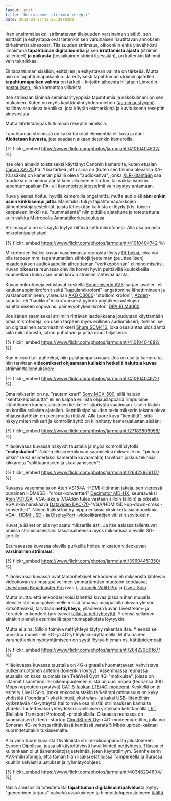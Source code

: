 ```yaml
---
layout: post
title: "Onnistuneen striimin resepti"
date: 2018-03-27T18:25:28+0300
---
```


Ihan ensimmäiseksi: striimattavan tilaisuuden varsinainen sisältö, sen esittäjät ja esitystapa ovat tietenkin sen varsinaisen nautittavan annoksen tärkeimmät ainesosat. Tilaisuuden striimaus, olkoonkin ehkä ylevähkösti ilmaistuna **tapahtuman digitalisointia** ja sen **irrottamista ajasta** (striimin tallenteet) **ja paikasta** (tosiaikainen striimi itsessään), on kuitenkin lähinnä vain tekniikkaa.<!--more-->

Eli tapahtuman sisällön, esittäjien ja esitystavan valinta on tärkeää. Mutta niin on tapahtumapaikankin. Ja erityisesti tapahtuman striimiä ajatellen **tapahtumapaikan valinta** on tärkeä - kirjoitin aiheesta hiljattain [LinkedIn-postauksen](https://www.linkedin.com/feed/update/urn:li:activity:6369888189523595264), joka kannattaa vilkaista.  

Itse striimaan lähinnä seminaarityyppisiä tapahtumia ja näkökulmani on sen mukainen. Kuten on myös käyttämäni yhden miehen ([#striimaustyyppi](https://twitter.com/search?q=%23striimaustyyppi)) hallittavissa oleva tekniikka, jota käytän esimerkkinä ja kuvituksena reseptin ainesosista. 

Mutta lähdetäänpäs tutkimaan reseptin aineksia.

Tapahtuman striimissä on kaksi tärkeää elementtiä eli kuva ja ääni. **Aloitetaan kuvasta**, jota saadaan aikaan tietenkin kameroilla:

{% flickr_embed https://www.flickr.com/photos/jarmolahti/41010404502/  %}

Itse olen ainakin toistaiseksi käyttänyt Canonin kameroita, kuten etualan [Canon XA-25](https://www.canon.fi/for_home/product_finder/camcorders/professional/xa25/):ttä. Yksi tärkeä juttu siinä on (kuten sen takana olevassa XA-10:ssäkin) on kameran päällä oleva "audiokahva", jonka [XLR-liitäntään](https://fi.wikipedia.org/wiki/XLR-liitin) saa tuoduksi niin hienoa ääntä kuin ulkoinen mikrofoni tai vaikka isonkin tapahtumapaikan [PA- eli äänentoistojärjestelmä](https://fi.wikipedia.org/wiki/PA-j%C3%A4rjestelm%C3%A4) vain pystyy antamaan.

Kuva yleensä hoituu hyvillä kameroilla ongelmitta, mutta audio eli **ääni onkin usein kinkkisempi juttu**. Mainituksi tuli jo tapahtumapaikkojen äänentoistojärjestelmät, joista läheskään kaikista ei löydy (kts. toisen kappaleen linkki) ns. "summaääntä" niin pitkälle ajateltuna ja toteutettuna kuin vaikka [Metropolia Ammattikorkeakoulussa](https://wiki.metropolia.fi/pages/viewpage.action?pageId=116032053).

Striimaajalta on siis syytä löytyä riittävä setti mikrofoneja. Alla osa omasta mikrofonipaletistani:

{% flickr_embed https://www.flickr.com/photos/jarmolahti/41010404742  %}

Mikrofonien lisäksi kuvan vasemmasta reunasta löytyy [DI-boksi](https://bssaudio.com/en/products/ar-133), joka voi olla tarpeen mm. tapahtumatilan sähköjärjestelmän (puutteellisen) maadoituksen audiokaapeliin aiheuttaman "verkkopörinän" eliminoimiseksi. Kuvan oikeassa reunassa olevilla korvat hyvin peittävillä kuulokkeilla kuunnellaan koko ajan omin korvin striimiin lähtevää ääntä.

Kuvan mikrofoneja edustavat keskellä [Sennheiserin AVX](https://en-fi.sennheiser.com/avx)-sarjan lavalier- eli kaulusnappimikrofonit sekä "kapulamikrofoni" langattomine lähettimineen ja vastaanottimineen, yläreunan [AKG C3000](https://www.akg.com/Microphones/Condenser%20Microphones/C3000.html)-"studiomikrofoni", [Azden](http://www.azden.com/products/microphones/shotgun-microphones/sgm-1x/)-suunta- eli "haulikko"mikrofoni sekä pyöreä pöytäkeskustelujen äänittämiseen sopiva ns. painevyöhykemikrofoni [DPA BLM4060](https://www.dpamicrophones.com/dsign/boundary-layer-microphone).

Jos äänen saamiseksi striimiin riittävän laadukkaana joudutaan käyttämään omia mikrofoneja, on usein tarpeen myös erillinen audiomikseri; itselläni se on digitaalinen automaattimikseri [Shure SCM410](https://www.shure.com/americas/products/mixers-dsp/scm410-4-channel-automatic-mixer), joka osaa antaa ulos ääntä siitä mikrofonista, johon puhutaan ja pitää muut hiljaisena:

{% flickr_embed https://www.flickr.com/photos/jarmolahti/41010404882/ %}


Kun mikseri tuli puheeksi, niin palataanpa kuvaan. Jos on useita kameroita, niin tarvitaan **videomikseri ohjaamaan kullakin hetkellä haluttua kuvaa** striimiin/tallennukseen: 

{% flickr_embed https://www.flickr.com/photos/jarmolahti/41010404972/ %}

Oma mikserini on ns. "rautamikseri" [Sony MCX-500](https://pro.sony/en_EU/products/portable-live-production/mcx-500), sillä haluan "kenttäkelpoisuutta" eli en kaipaa erillistä ohjausläppäriä rimpuloine liitäntöineen kamerajalustojen keskelle lisäpöytää vaatimaan. Usein tilakin on kortilla sellaista ajatellen. Kenttäkelpoisuuden takia mikserin takana oleva ohjausnäyttökin on pieni mutta riittävä. Alla tuore kuva "kentältä"; siitä näkyy miten mikseri ja kontrollinäyttö on kiinnitetty kamerajalustan sisään:

{% flickr_embed https://www.flickr.com/photos/jarmolahti/27183806958/ %}

Ylläolevassa kuvassa näkyvät taustalla ja myös kontrollinäytöllä **"esityskalvot"**. Niiden eli screenikuvan saamiseksi mikserille ns. "piuhaa pitkin" (eikä esimerkiksi kameralla kuvaamalla) tarvitaan joskus teknisiä kikkareita "splittaamiseen ja skaalaamiseen": 

{% flickr_embed https://www.flickr.com/photos/jarmolahti/26422966117/ %}

Kuvassa vasemmalta on [Aten VS184A](http://www.aten.com/global/en/products/professional-audiovideo/video-splitters/vs184a/#.Ws-MsNNuZQI) -HDMI-liitännän jakaja, sen vieressä punainen HDMI/SDI-"cross-konvertteri" [Decimator MD-HX](http://decimator.com/Products/MiniConverters/MD-HX/MD-HX.html), seuraavaksi [Aten VS132A](http://www.aten.com/global/en/products/professional-audiovideo/video-splitters/vs132a/#.Ws-N3tNuZQI) -VGA-jakaja (VGA:kin tulee vastaan silloin tällöin) ja oikealla VGA:nkin hanskaava [Datavideo DAC-70](http://www.datavideo.com/product/DAC-70)-"VGA/HDMI/SDI-up-down-cross -konvertteri". Niiden lisäksi löytyy nippu erilaisia yksinkertaisia muuntimia [VGA](https://fi.wikipedia.org/wiki/VGA)-, [HDMI](https://fi.wikipedia.org/wiki/HDMI)-, [SDI](https://en.wikipedia.org/wiki/Serial_digital_interface)- ja [DisplayPort](https://fi.wikipedia.org/wiki/DisplayPort) -videoliitäntöjen välisiin sovituksiin. 

Kuvat ja äänet on siis nyt saatu mikserille asti. Ja itse asiassa tallentuvat omissa striimicaseissani tässä vaiheessa myös mikserissä olevalle SD-kortille.

Seuraavassa kuvassa olevilla purkeilla hoituu miksatun videokuvan **varsinainen striimaus**:

{% flickr_embed https://www.flickr.com/photos/jarmolahti/39604451350/ %}

Ylläolevassa kuvassa ovat tämänhetkiset enkooderini eli mikseristä lähtevän videokuvan striimauspalvelimen ymmärtämään muotoon koodaavat [Livestream Broadcaster Pro](https://livestream.com/broadcaster) (vas.), [Teradek VidiU Pro](https://teradek.com/collections/vidiu-family) ja [LiveU Solo](https://gosolo.tv/).

Mutta mutta: että enkooderi voisi lähettää kuvaa jossain ihan muualla olevalle striimauspalvelimelle missä tahansa maapallolla olevan yleisön katsottavaksi, tarvitaan **nettiyhteys**; ylläolevan kuvan Livestream- ja Teradek-enkooderit tarvitsevat [tällaista nettiyhteyttä](http://www.infocrea.fi/nettiyhteys/). Yleensä sellainen ainakin pienellä etsimisellä tapahtumapaikoista löytyykin.

Mutta ei aina. Silloin toimiva nettiyhteys täytyy rakentaa itse. Yleensä se onnistuu mobiili- eli 3G- ja 4G-yhteyksiä käyttämällä. Mutta näiden varanettienkin hyödyntämiseen on syytä löytyä hieman ns. kättäpidempää: 

{% flickr_embed https://www.flickr.com/photos/jarmolahti/26422966167/ %}

Ylläolevassa kuvassa taustalla on 4G-signaalia huomattavasti vahvistava putkenmuotoinen antenni (toinenkin löytyy). Vasemmassa reunassa etualalla on kaksi suomalaisen TeleWell Oy:n 4G-"mokkulaa", joissa on liitännät lisäantennille; oikeanpuoleinen niistä on uusi nopea (teoriassa 300 Mbps nopeuteen pystyvä) [CAT 6-luokan LTE/4G-modeemi](https://telewell.fi/fi/tuote/internet-kotona/3g4glte-tuotteet/TW_LTE_CAT6-11/lte-usb-sovitin-antennit). Keskellä on jo esitelty LiveU Solo, jonka enkoodaustakin tärkeämpi ominaisuus on kyky yhdistää ("bondata") yksi kiinteä, yksi wlan- ja kaksi USB-liitäntöihin kytkettävää 4G-yhteyttä (tai toimiva osa niistä) striimauksen kannalta yhdeksi luotettavaksi yhteydeksi israelilaisen yrityksen kehittämällä [LRT](https://www.liveu.tv/lrt) (Reliable Transport Protocol) -protokollalla. Oikeassa reunassa on suomalaisen hi tech -startup [CloudStreet Oy](https://cloudstreet.co/):n 4G-modeemi/reititin, jolla voi Soneran 4G-verkosta riittävässä kentässä varata 5 Mbps upload-kaistan kuormitetultakin tukiasemalta. 

Alla vielä tuore kuva starttivalmiista striimikokoonpanosta jalustoineen Espoon Dipolissa, jossa oli käytettävissä hyvä kiinteä nettiyhteys. Tilassa ei kuitenkaan ollut äänentoistojärjestelmää, joten käytettiin ym. Sennheiserin AVX-mikrofoneja, että tämän tilan lisäksi etätiloissa Tampereella ja Turussa kuultiin selvästi alustukset ja ryhmätyöohjeet. 

{% flickr_embed https://www.flickr.com/photos/jarmolahti/40348204604/ %}

Näillä ainesosilla toteutetusta **tapahtuman digitalisointipalvelus**ta löytyy "geneerinen tarjous" palvelukuvauksineen ja hinnoitteluperusteineen [täältä](http://www.infocrea.fi/tarjous/). 